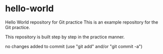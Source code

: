 # hello-world
Hello World repository for Git practice
This is an example repository for the Git practice.

This repository is built step by step in the practice manner.

no changes added to commit (use "git add" and/or "git commit -a")